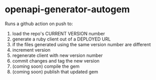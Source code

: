 # openapi-generator-autogem

Runs a github action on push to:

1. load the repo's CURRENT VERSION number 
2. generate a ruby client out of a DEPLOYED URL
3. if the files generated using the same version number are different
4. increment version
5. regenerate client with new version number
6. commit changes and tag the new version
7. (coming soon) compile the gem
8. (coming soon) publish that updated gem
 
